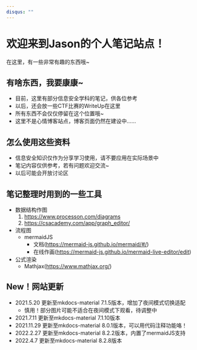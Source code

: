 ```yaml
---
disqus: ""
---
```



# 欢迎来到Jason的个人笔记站点！

在这里，有一些非常有趣的东西哦~

## 有啥东西，我要康康~
* 目前，这里有部分信息安全学科的笔记，供各位参考
* 以后，还会放一些CTF比赛的WriteUp在这里
* 所有东西不会仅仅停留在这个位置哦~
* 这里不是心情博客站点，博客页面仍然在建设中……

## 怎么使用这些资料
* 信息安全知识仅作为分享学习使用，请不要应用在实际场景中
* 笔记内容仅供参考，若有问题欢迎交流~
* 以后可能会开放讨论区

## 笔记整理时用到的一些工具
* 数据结构作图
    1. https://www.processon.com/diagrams
    2. https://csacademy.com/app/graph_editor/
* 流程图
    * mermaidJS
        - 文档(https://mermaid-js.github.io/mermaid/#/)
        - 在线作画(https://mermaid-js.github.io/mermaid-live-editor/edit)
* 公式渲染
    * Mathjax(https://www.mathjax.org/)

## New！网站更新
* 2021.5.20 更新至mkdocs-material 7.1.5版本，增加了夜间模式切换适配
    * 慎用！部分图片可能不适合在夜间模式下观看，待调整中
* 2021.7.11 更新至mkdocs-material 7.1.10版本
* 2021.11.29 更新至mkdocs-material 8.0.1版本，可以用代码注释功能咯！
* 2022.2.27 更新至mkdocs-material 8.2.2版本，内置了mermaidJS支持
* 2022.4.7 更新至mkdocs-material 8.2.8版本
